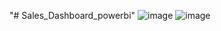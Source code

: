 "# Sales_Dashboard_powerbi" 
![image](https://github.com/user-attachments/assets/2fb64b48-5019-4ae8-9a99-4fc128a58893)
![image](https://github.com/user-attachments/assets/d9f1f9ba-4e11-4ad1-a3c4-254c9a075975)

